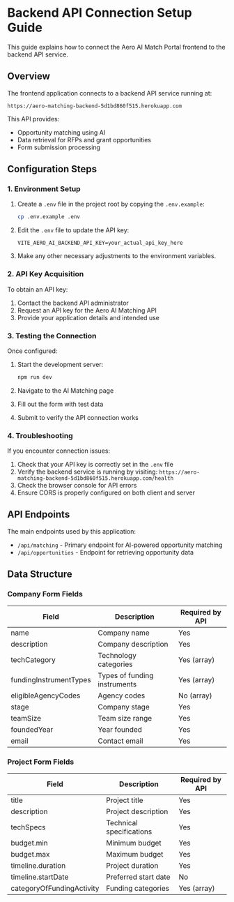 # Backend API Connection Setup Guide

This guide explains how to connect the Aero AI Match Portal frontend to the backend API service.

## Overview

The frontend application connects to a backend API service running at:
```
https://aero-matching-backend-5d1bd860f515.herokuapp.com
```

This API provides:
- Opportunity matching using AI
- Data retrieval for RFPs and grant opportunities
- Form submission processing

## Configuration Steps

### 1. Environment Setup

1. Create a `.env` file in the project root by copying the `.env.example`:
   ```bash
   cp .env.example .env
   ```

2. Edit the `.env` file to update the API key:
   ```
   VITE_AERO_AI_BACKEND_API_KEY=your_actual_api_key_here
   ```

3. Make any other necessary adjustments to the environment variables.

### 2. API Key Acquisition

To obtain an API key:

1. Contact the backend API administrator
2. Request an API key for the Aero AI Matching API
3. Provide your application details and intended use

### 3. Testing the Connection

Once configured:

1. Start the development server:
   ```bash
   npm run dev
   ```

2. Navigate to the AI Matching page
3. Fill out the form with test data
4. Submit to verify the API connection works

### 4. Troubleshooting

If you encounter connection issues:

1. Check that your API key is correctly set in the `.env` file
2. Verify the backend service is running by visiting: 
   `https://aero-matching-backend-5d1bd860f515.herokuapp.com/health`
3. Check the browser console for API errors
4. Ensure CORS is properly configured on both client and server

## API Endpoints

The main endpoints used by this application:

- `/api/matching` - Primary endpoint for AI-powered opportunity matching
- `/api/opportunities` - Endpoint for retrieving opportunity data

## Data Structure

### Company Form Fields

| Field | Description | Required by API |
|-------|-------------|----------------|
| name | Company name | Yes |
| description | Company description | Yes |
| techCategory | Technology categories | Yes (array) |
| fundingInstrumentTypes | Types of funding instruments | Yes (array) |
| eligibleAgencyCodes | Agency codes | No (array) |
| stage | Company stage | Yes |
| teamSize | Team size range | Yes |
| foundedYear | Year founded | Yes |
| email | Contact email | Yes |

### Project Form Fields

| Field | Description | Required by API |
|-------|-------------|----------------|
| title | Project title | Yes |
| description | Project description | Yes |
| techSpecs | Technical specifications | Yes |
| budget.min | Minimum budget | Yes |
| budget.max | Maximum budget | Yes |
| timeline.duration | Project duration | Yes |
| timeline.startDate | Preferred start date | No |
| categoryOfFundingActivity | Funding categories | Yes (array) |
